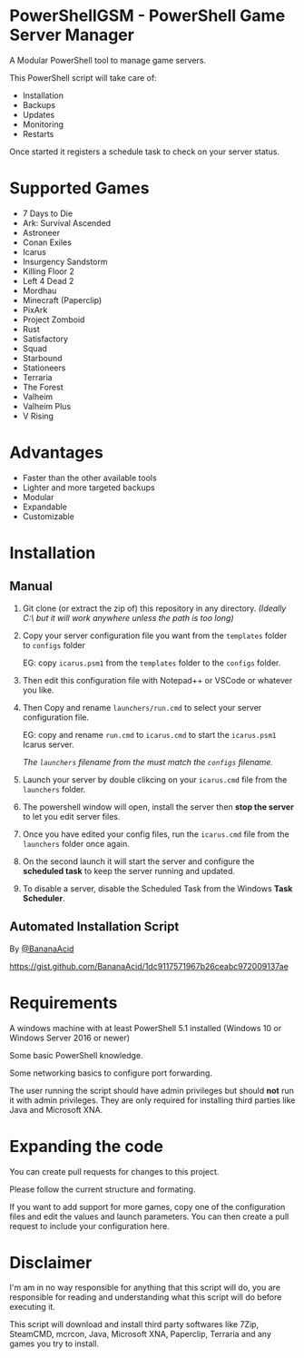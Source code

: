 # PowerShellGSM - PowerShell Game Server Manager

A Modular PowerShell tool to manage game servers.

This PowerShell script will take care of:

- Installation
- Backups
- Updates
- Monitoring
- Restarts

Once started it registers a schedule task to check on your server status.

# Supported Games

- 7 Days to Die
- Ark: Survival Ascended
- Astroneer
- Conan Exiles
- Icarus
- Insurgency Sandstorm
- Killing Floor 2
- Left 4 Dead 2
- Mordhau
- Minecraft (Paperclip)
- PixArk
- Project Zomboid
- Rust
- Satisfactory
- Squad
- Starbound
- Stationeers
- Terraria
- The Forest
- Valheim
- Valheim Plus
- V Rising

# Advantages

- Faster than the other available tools
- Lighter and more targeted backups
- Modular
- Expandable
- Customizable

# Installation

## Manual

1. Git clone (or extract the zip of) this repository in any directory. _(Ideally C:\ but it will work anywhere unless the path is too long)_
2. Copy your server configuration file you want from the `templates` folder to `configs` folder

   EG: copy `icarus.psm1` from the `templates` folder to the `configs` folder.
3. Then edit this configuration file with Notepad++ or VSCode or whatever you like.
4. Then Copy and rename `launchers/run.cmd` to select your server configuration file.

   EG: copy and rename `run.cmd` to `icarus.cmd` to start the `icarus.psm1` Icarus server.

   _The `launchers` filename from the must match the `configs` filename._
5. Launch your server by double clikcing on your `icarus.cmd` file from the `launchers` folder.
6. The powershell window will open, install the server then **stop the server** to let you edit server files.
7. Once you have edited your config files, run the `icarus.cmd` file from the `launchers` folder once again.
8. On the second launch it will start the server and configure the **scheduled task** to keep the server running and updated.
9. To disable a server, disable the Scheduled Task from the Windows **Task Scheduler**.

## Automated Installation Script

By [@BananaAcid](https://github.com/BananaAcid/)

https://gist.github.com/BananaAcid/1dc9117571967b26ceabc972009137ae

# Requirements

A windows machine with at least PowerShell 5.1 installed (Windows 10 or Windows Server 2016 or newer)

Some basic PowerShell knowledge.

Some networking basics to configure port forwarding.

The user running the script should have admin privileges but should **not** run it with admin privileges.
They are only required for installing third parties like Java and Microsoft XNA.

# Expanding the code

You can create pull requests for changes to this project.

Please follow the current structure and formating.

If you want to add support for more games, copy one of the configuration files and edit the values and launch parameters.
You can then create a pull request to include your configuration here.

# Disclaimer

I'm am in no way responsible for anything that this script will do, you are responsible for reading and understanding what this script will do before executing it.

This script will download and install third party softwares like 7Zip, SteamCMD, mcrcon, Java, Microsoft XNA, Paperclip, Terraria and any games you try to install.
